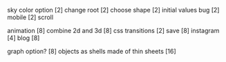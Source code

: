 
sky color option [2]
change root [2]
choose shape [2]
initial values bug [2]
mobile [2]
scroll

animation [8]
combine 2d and 3d [8]
css transitions [2]
save [8]
instagram [4]
blog [8]


graph option? [8]
objects as shells made of thin sheets [16]




